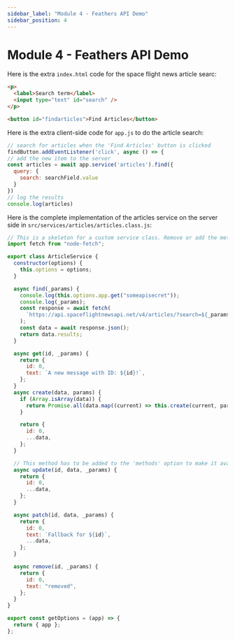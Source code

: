```yaml
---
sidebar_label: "Module 4 - Feathers API Demo"
sidebar_position: 4
---
```


# Module 4 - Feathers API Demo

Here is the extra `index.html` code for the space flight news article searc:

```html
<p>
  <label>Search term</label>
  <input type="text" id="search" />
</p>

<button id="findarticles">Find Articles</button>
```

Here is the extra client-side code for `app.js` to do the article search:

```javascript
// search for articles when the 'Find Articles' button is clicked
findButton.addEventListener('click', async () => {
// add the new item to the server
const articles = await app.service('articles').find({
  query: {
    search: searchField.value
  }
})
// log the results
console.log(articles)
```

Here is the complete implementation of the articles service on the server side
in `src/services/articles/articles.class.js`:

```javascript
// This is a skeleton for a custom service class. Remove or add the methods you need here
import fetch from "node-fetch";

export class ArticleService {
  constructor(options) {
    this.options = options;
  }

  async find(_params) {
    console.log(this.options.app.get("someapisecret"));
    console.log(_params);
    const response = await fetch(
      `https://api.spaceflightnewsapi.net/v4/articles/?search=${_params.query.search}`
    );
    const data = await response.json();
    return data.results;
  }

  async get(id, _params) {
    return {
      id: 0,
      text: `A new message with ID: ${id}!`,
    };
  }
  async create(data, params) {
    if (Array.isArray(data)) {
      return Promise.all(data.map((current) => this.create(current, params)));
    }

    return {
      id: 0,
      ...data,
    };
  }

  // This method has to be added to the 'methods' option to make it available to clients
  async update(id, data, _params) {
    return {
      id: 0,
      ...data,
    };
  }

  async patch(id, data, _params) {
    return {
      id: 0,
      text: `Fallback for ${id}`,
      ...data,
    };
  }

  async remove(id, _params) {
    return {
      id: 0,
      text: "removed",
    };
  }
}

export const getOptions = (app) => {
  return { app };
};
```
